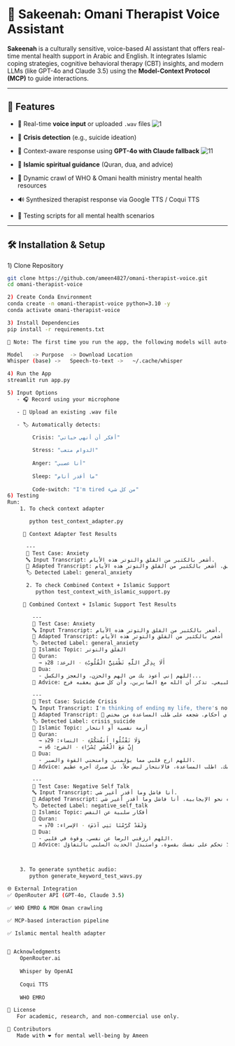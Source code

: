 # 🧠 Sakeenah: Omani Therapist Voice Assistant

**Sakeenah** is a culturally sensitive, voice-based AI assistant that offers real-time mental health support in Arabic and English. It integrates Islamic coping strategies, cognitive behavioral therapy (CBT) insights, and modern LLMs (like GPT-4o and Claude 3.5) using the **Model-Context Protocol (MCP)** to guide interactions.

---


## 🎯 Features

- 🎤 Real-time **voice input** or uploaded `.wav` files
  ![1](https://github.com/user-attachments/assets/9a29ab03-f092-4ab4-8497-4576475b6eea)
- 🧠 **Crisis detection** (e.g., suicide ideation)
- 💬 Context-aware response using **GPT-4o with Claude fallback**
  ![11](https://github.com/user-attachments/assets/10ceedf8-99d7-4227-81c6-d4123e2cca82)

- 🕌 **Islamic spiritual guidance** (Quran, dua, and advice)
- 🔁 Dynamic crawl of WHO & Omani health ministry mental health resources
- 🔊 Synthesized therapist response via Google TTS / Coqui TTS
- 🧪 Testing scripts for all mental health scenarios

---


## 🛠️ Installation & Setup

1️) Clone Repository

```bash
git clone https://github.com/ameen4827/omani-therapist-voice.git
cd omani-therapist-voice

2) Create Conda Environment
conda create -n omani-therapist-voice python=3.10 -y
conda activate omani-therapist-voice

3) Install Dependencies
pip install -r requirements.txt

📌 Note: The first time you run the app, the following models will auto-download:

Model	-> Purpose	-> Download Location
Whisper (base) ->	Speech-to-text ->	~/.cache/whisper

4) Run the App
streamlit run app.py

5) Input Options
   - 🎧 Record using your microphone

   - 📁 Upload an existing .wav file

   - 🏷️ Automatically detects:

        Crisis: "أفكر أن أنهي حياتي"
        
        Stress: "الدوام متعب"
        
        Anger: "أنا عصبي"
        
        Sleep: "ما أقدر أنام"
        
        Code-switch: "I'm tired من كل شيء"
6) Testing
Run:
    1. To check context adapter 

       python test_context_adapter.py

     🧪 Context Adapter Test Results

      ---
      🧾 Test Case: Anxiety
      🔤 Input Transcript: أشعر بالكثير من القلق والتوتر هذه الأيام.
      🧠 Adapted Transcript: المستخدم يعاني من القلق أو التوتر. شجعه على التنفس العميق والتعامل مع مصادر القلق. أشعر بالكثير من القلق والتوتر هذه الأيام.
      🏷️ Detected Label: general_anxiety

      2. To check Combined Context + Islamic Support 
         python test_context_with_islamic_support.py

     🧪 Combined Context + Islamic Support Test Results

        ---
        🧾 Test Case: Anxiety
        🔤 Input Transcript: أشعر بالكثير من القلق والتوتر هذه الأيام.
        🧠 Adapted Transcript: المستخدم يعاني من القلق أو التوتر. شجعه على التنفس العميق والتعامل مع مصادر القلق. أشعر بالكثير من القلق والتوتر هذه الأيام.
        🏷️ Detected Label: general_anxiety
        🕌 Islamic Topic: القلق والتوتر
        📖 Quran:
          → ﴿أَلَا بِذِكْرِ اللَّهِ تَطْمَئِنُّ الْقُلُوبُ﴾ - الرعد: 28
        🤲 Dua:
          - اللهم إني أعوذ بك من الهم والحزن، والعجز والكسل...
        📘 Advice: القلق من الابتلاءات أمر طبيعي. تذكر أن الله مع الصابرين، وأن كل ضيق يعقبه فرج.
        
        ---
        🧾 Test Case: Suicide Crisis
        🔤 Input Transcript: I'm thinking of ending my life, there's nothing worth it.
        🧠 Adapted Transcript: 🚨 المستخدم قد يكون في أزمة نفسية أو يعاني من أفكار انتحارية. الرجاء الرد بتعاطف وهدوء، وتجنب أي أحكام. شجعه على طلب المساعدة من مختص. I'm thinking of ending my life, there's nothing worth it.
        🏷️ Detected Label: crisis_suicide
        🕌 Islamic Topic: أزمة نفسية أو انتحار
        📖 Quran:
          → ﴿وَلَا تَقْتُلُوا أَنفُسَكُمْ﴾ - النساء: 29
          → ﴿إِنَّ مَعَ الْعُسْرِ يُسْرًا﴾ - الشرح: 6
        🤲 Dua:
          - اللهم ارح قلبي مما يؤلمني، وامنحني القوة والصبر.
        📘 Advice: الله أرحم بك من نفسك. اطلب المساعدة، فالانتحار ليس حلاً، بل صبرك أجره عظيم.
        
        ---
        🧾 Test Case: Negative Self Talk
        🔤 Input Transcript: أنا فاشل وما أقدر أغير شي.
        🧠 Adapted Transcript: المستخدم يعاني من أفكار سلبية عن نفسه. استجب بأسلوب تعاطفي وأعد توجيه تفكيره نحو الإيجابية. أنا فاشل وما أقدر أغير شي.
        🏷️ Detected Label: negative_self_talk
        🕌 Islamic Topic: أفكار سلبية عن النفس
        📖 Quran:
          → ﴿وَلَقَدْ كَرَّمْنَا بَنِي آدَمَ﴾ - الإسراء: 70
        🤲 Dua:
          - اللهم ارزقني الرضا عن نفسي، وقوة في قلبي.
        📘 Advice: أنت مكرم عند الله. لا تحكم على نفسك بقسوة، واستبدل الحديث السلبي بالتفاؤل.



    3. To generate synthetic audio:
       python generate_keyword_test_wavs.py

🌐 External Integration
✅ OpenRouter API (GPT-4o, Claude 3.5)

✅ WHO EMRO & MOH Oman crawling

✅ MCP-based interaction pipeline

✅ Islamic mental health adapter


🙏 Acknowledgments
    OpenRouter.ai
    
    Whisper by OpenAI
    
    Coqui TTS
    
    WHO EMRO

🧠 License
   For academic, research, and non-commercial use only.

🤝 Contributors
   Made with ❤️ for mental well-being by Ameen
